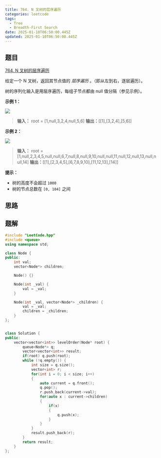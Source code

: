 ```yaml
---
title: 764. N 叉树的层序遍历
categories: leetcode
tags: 
  - Tree
  - Breadth-First Search
date: 2025-01-10T06:50:00.445Z
updated: 2025-01-10T06:50:00.445Z
---
```


<!--more-->

## 题目

[764. N 叉树的层序遍历](https://leetcode.cn/problems/n-ary-tree-level-order-traversal)

给定一个 N 叉树，返回其节点值的 _层序遍历_ 。（即从左到右，逐层遍历）。

树的序列化输入是用层序遍历，每组子节点都由 null 值分隔（参见示例）。



**示例 1：**

![](https://assets.leetcode.com/uploads/2018/10/12/narytreeexample.png)

> 
> 
> **输入：** root = [1,null,3,2,4,null,5,6]
> **输出：**[[1],[3,2,4],[5,6]]
> 

**示例 2：**

![](https://assets.leetcode.com/uploads/2019/11/08/sample_4_964.png)

> 
> 
> **输入：** root = [1,null,2,3,4,5,null,null,6,7,null,8,null,9,10,null,null,11,null,12,null,13,null,null,14]
> **输出：**[[1],[2,3,4,5],[6,7,8,9,10],[11,12,13],[14]]
> 



**提示：**

  * 树的高度不会超过 `1000`
  * 树的节点总数在 `[0, 104]` 之间



## 思路


## 题解

```cpp
#include "LeetCode.hpp"
#include <queue>
using namespace std;

class Node {
public:
    int val;
    vector<Node*> children;

    Node() {}

    Node(int _val) {
        val = _val;
    }

    Node(int _val, vector<Node*> _children) {
        val = _val;
        children = _children;
    }
};


class Solution {
public:
    vector<vector<int>> levelOrder(Node* root) {
        queue<Node*> q;
        vector<vector<int>> result;
        if(root) q.push(root);
        while (!q.empty()) {
            int size = q.size();
            vector<int> r;
            for(int i = 0; i < size; i++)
            {
                auto current = q.front();
                q.pop();
                r.push_back(current->val);
                for(auto x : current->children)
                {
                    if(x)
                    {
                        q.push(x);
                    }
                }
            }
            result.push_back(r);
        }
        return result;
    }
};
```
